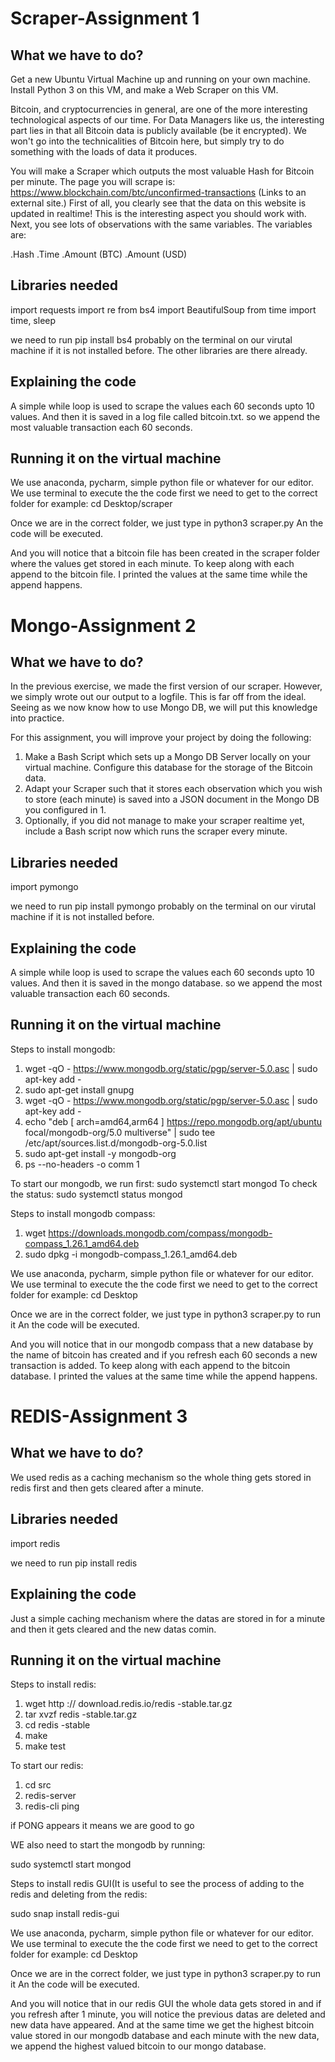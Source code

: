 # Scraper-Assignment 1

## What we have to do?
Get a new Ubuntu Virtual Machine up and running on your own machine. Install Python 3 on this VM, and make a Web Scraper on this VM.

Bitcoin, and cryptocurrencies in general, are one of the more interesting technological aspects of our time. For Data Managers like us, the interesting part lies in that all Bitcoin data is publicly available (be it encrypted). We won't go into the technicalities of Bitcoin here, but simply try to do something with the loads of data it produces.

You will make a Scraper which outputs the most valuable Hash for Bitcoin per minute. The page you will scrape is: https://www.blockchain.com/btc/unconfirmed-transactions (Links to an external site.)
First of all, you clearly see that the data on this website is updated in realtime! This is the interesting aspect you should work with. Next, you see lots of observations with the same variables. The variables are: 

.Hash
.Time
.Amount (BTC)
.Amount (USD)

## Libraries needed
import requests
import re
from bs4 import BeautifulSoup
from time import time, sleep

we need to run pip install bs4 probably on the terminal on our virutal machine if it is not installed before.
The other libraries are there already.

## Explaining the code
A simple while loop is used to scrape the values each 60 seconds upto 10 values. And then it is saved in a log file called bitcoin.txt.
so we append the most valuable transaction each 60 seconds.

## Running it on the virtual machine
We use anaconda, pycharm, simple python file or whatever for our editor.
We use terminal to execute the the code
first we need to get to the correct folder
for example: cd Desktop/scraper

Once we are in the correct folder, we just type in python3 scraper.py
An the code will be executed.

And you will notice that a bitcoin file has been created in the scraper folder where the values get stored in each minute. 
To keep along with each append to the bitcoin file. I printed the values at the same time while the append happens.

# Mongo-Assignment 2

## What we have to do?
In the previous exercise, we made the first version of our scraper. However, we simply wrote out our output to a logfile. This is far off from the ideal. Seeing as we now know how to use Mongo DB, we will put this knowledge into practice.

For this assignment, you will improve your project by doing the following:

1. Make a Bash Script which sets up a Mongo DB Server locally on your virtual machine. Configure this database for the storage of the Bitcoin data.
2. Adapt your Scraper such that it stores each observation which you wish to store (each minute) is saved into a JSON document in the Mongo DB you configured in 1.
3. Optionally, if you did not manage to make your scraper realtime yet, include a Bash script now which runs the scraper every minute.

## Libraries needed
import pymongo

we need to run pip install pymongo probably on the terminal on our virutal machine if it is not installed before.

## Explaining the code
A simple while loop is used to scrape the values each 60 seconds upto 10 values. And then it is saved in the mongo database.
so we append the most valuable transaction each 60 seconds.

## Running it on the virtual machine
Steps to install mongodb:
1. wget -qO - https://www.mongodb.org/static/pgp/server-5.0.asc | sudo apt-key add -
2. sudo apt-get install gnupg
3. wget -qO - https://www.mongodb.org/static/pgp/server-5.0.asc | sudo apt-key add -
4. echo "deb [ arch=amd64,arm64 ] https://repo.mongodb.org/apt/ubuntu focal/mongodb-org/5.0 multiverse" | sudo tee /etc/apt/sources.list.d/mongodb-org-5.0.list
5. sudo apt-get install -y mongodb-org
6. ps --no-headers -o comm 1

To start our mongodb, we run first:
sudo systemctl start mongod
To check the status:
sudo systemctl status mongod

Steps to install mongodb compass:
1. wget https://downloads.mongodb.com/compass/mongodb-compass_1.26.1_amd64.deb
2. sudo dpkg -i mongodb-compass_1.26.1_amd64.deb

We use anaconda, pycharm, simple python file or whatever for our editor.
We use terminal to execute the the code
first we need to get to the correct folder
for example: cd Desktop

Once we are in the correct folder, we just type in python3 scraper.py to run it
An the code will be executed.

And you will notice that in our mongodb compass that a new database by the name of bitcoin has created and if you refresh each 60 seconds a new transaction is added. 
To keep along with each append to the bitcoin database. I printed the values at the same time while the append happens.

# REDIS-Assignment 3

## What we have to do?
We used redis as a caching mechanism so the whole thing gets stored in redis first and then gets cleared after a minute.

## Libraries needed
import redis

we need to run pip install redis

## Explaining the code
Just a simple caching mechanism where the datas are stored in for a minute and then it gets cleared and the new datas comin. 

## Running it on the virtual machine
Steps to install redis:
1. wget http :// download.redis.io/redis -stable.tar.gz
2. tar xvzf redis -stable.tar.gz
3. cd redis -stable
4. make
5. make test

To start our redis:
1. cd src
2. redis-server
3. redis-cli ping

if PONG appears it means we are good to go

WE also need to start the mongodb by running:

sudo systemctl start mongod

Steps to install redis GUI(It is useful to see the process of adding to the redis and deleting from the redis:

sudo snap install redis-gui

We use anaconda, pycharm, simple python file or whatever for our editor.
We use terminal to execute the the code
first we need to get to the correct folder
for example: cd Desktop

Once we are in the correct folder, we just type in python3 scraper.py to run it
An the code will be executed.

And you will notice that in our redis GUI the whole data gets stored in and if you refresh after 1 minute, you will notice the previous datas are deleted and new data have appeared. 
And at the same time we get the highest bitcoin value stored in our mongodb database and each minute with the new data, we append the highest valued bitcoin to our mongo database.

